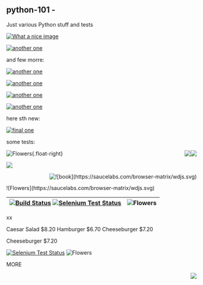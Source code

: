 python-101 - 
----------

Just various Python stuff and tests

[![What a nice image](http://s.cdpn.io/3/kiwi.svg)](http://css-tricks.com/using-svg/)



[![another one](http://www.petercollingridge.co.uk/sites/files/peter/hover1_css.svg)](http://www.petercollingridge.co.uk/data-visualisation/mouseover-effects-svgs)

and few morre:

[![another one](http://www.petercollingridge.co.uk/sites/files/peter/hover1_css.svg)](http://www.petercollingridge.co.uk/data-visualisation/mouseover-effects-svgs)

[![another one](http://www.petercollingridge.co.uk/sites/files/peter/hover2_onmouseover.svg)](http://www.petercollingridge.co.uk/data-visualisation/mouseover-effects-svgs)

[![another one](http://www.petercollingridge.co.uk/sites/files/peter/hover3_set_attribute.svg)](http://www.petercollingridge.co.uk/data-visualisation/mouseover-effects-svgs)

[![another one](http://www.petercollingridge.co.uk/sites/files/peter/hover4_ECMAScript.svg)](http://www.petercollingridge.co.uk/data-visualisation/mouseover-effects-svgs)

here sth new:

[![final one](http://extensa.pl/projekty/test.svg)](http://www.petercollingridge.co.uk/data-visualisation/mouseover-effects-svgs)

some tests:

<img style="float:right" src="https://saucelabs.com/browser-matrix/wdjs.svg" />

<div style="float: right"><img src="https://saucelabs.com/browser-matrix/wdjs.svg" /></div>

![Flowers](https://saucelabs.com/browser-matrix/wdjs.svg){.float-right}

<span class="float-right"><img src="https://saucelabs.com/browser-matrix/wdjs.svg" /></span>

<span style="float:right" markdown="1">
    ![book](https://saucelabs.com/browser-matrix/wdjs.svg)
</span>

<p align="right" markdown="1">
    <img src="https://saucelabs.com/browser-matrix/wdjs.svg" />
</p>

<span class="float-right" markdown="1">
    ![Flowers](https://saucelabs.com/browser-matrix/wdjs.svg)
</span>




| [![Build Status](https://secure.travis-ci.org/admc/wd.png?branch=master)](http://travis-ci.org/admc/wd) [![Selenium Test Status](https://saucelabs.com/buildstatus/wdjs)](https://saucelabs.com/u/wdjs)| ![Flowers](https://saucelabs.com/browser-matrix/wdjs.svg)  |
| ------------- | -----:|

xx

Caesar Salad        $8.20
Hamburger           $6.70
Cheeseburger        $7.20

Cheeseburger    $7.20

[![Selenium Test Status](https://saucelabs.com/buildstatus/wdjs)](https://saucelabs.com/u/wdjs)    ![Flowers](https://saucelabs.com/browser-matrix/wdjs.svg)

MORE

<img style="float:right" class="float-right" src="https://saucelabs.com/browser-matrix/wdjs.svg" />
